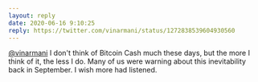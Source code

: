 ```yaml
---
layout: reply
date: 2020-06-16 9:10:25
reply: https://twitter.com/vinarmani/status/1272838539604930560
---
```


[@vinarmani](https://twitter.com/vinarmani) I don't think of Bitcoin Cash much these days, but the more I think of it, the less I do. Many of us were warning about this inevitability back in September. I wish more had listened. 
